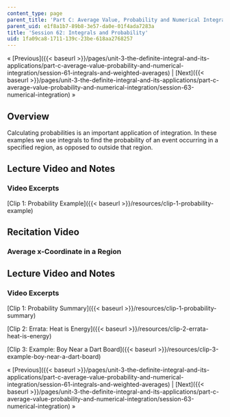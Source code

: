 ```yaml
---
content_type: page
parent_title: 'Part C: Average Value, Probability and Numerical Integration'
parent_uid: e1f8a1b7-89b8-3e57-da0e-01f4ada7283a
title: 'Session 62: Integrals and Probability'
uid: 1fa09ca8-1711-139c-23be-618aa2768257
---
```


« [Previous]({{< baseurl >}}/pages/unit-3-the-definite-integral-and-its-applications/part-c-average-value-probability-and-numerical-integration/session-61-integrals-and-weighted-averages) | [Next]({{< baseurl >}}/pages/unit-3-the-definite-integral-and-its-applications/part-c-average-value-probability-and-numerical-integration/session-63-numerical-integration) »

Overview
--------

Calculating probabilities is an important application of integration. In these examples we use integrals to find the probability of an event occurring in a specified region, as opposed to outside that region.

Lecture Video and Notes
-----------------------

### Video Excerpts

[Clip 1: Probability Example]({{< baseurl >}}/resources/clip-1-probability-example)

Recitation Video
----------------

### Average x-Coordinate in a Region

Lecture Video and Notes
-----------------------

### Video Excerpts

[Clip 1: Probability Summary]({{< baseurl >}}/resources/clip-1-probability-summary)

[Clip 2: Errata: Heat is Energy]({{< baseurl >}}/resources/clip-2-errata-heat-is-energy)

[Clip 3: Example: Boy Near a Dart Board]({{< baseurl >}}/resources/clip-3-example-boy-near-a-dart-board)

« [Previous]({{< baseurl >}}/pages/unit-3-the-definite-integral-and-its-applications/part-c-average-value-probability-and-numerical-integration/session-61-integrals-and-weighted-averages) | [Next]({{< baseurl >}}/pages/unit-3-the-definite-integral-and-its-applications/part-c-average-value-probability-and-numerical-integration/session-63-numerical-integration) »